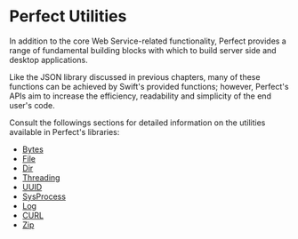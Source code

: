 # Perfect Utilities

In addition to the core Web Service-related functionality, Perfect provides a range of fundamental building blocks with which to build server side and desktop applications.

Like the JSON library discussed in previous chapters, many of these functions can be achieved by Swift's provided functions; however, Perfect's APIs aim to increase the efficiency, readability and simplicity of the  end user's code.

Consult the followings sections for detailed information on the utilities available in Perfect's libraries:

* [Bytes](https://github.com/PerfectlySoft/PerfectDocs/blob/master/guide/bytes.md)
* [File](https://github.com/PerfectlySoft/PerfectDocs/blob/master/guide/file.md)
* [Dir](https://github.com/PerfectlySoft/PerfectDocs/blob/master/guide/dir.md)
* [Threading](https://github.com/PerfectlySoft/PerfectDocs/blob/master/guide/thread.md)
* [UUID](https://github.com/PerfectlySoft/PerfectDocs/blob/master/guide/UUID.md)
* [SysProcess](https://github.com/PerfectlySoft/PerfectDocs/blob/master/guide/sysProcess.md)
* [Log](https://github.com/PerfectlySoft/PerfectDocs/blob/master/guide/log.md)
* [CURL](https://github.com/PerfectlySoft/PerfectDocs/blob/master/guide/cURL.md)
* [Zip](https://github.com/PerfectlySoft/PerfectDocs/blob/master/guide/zip.md)